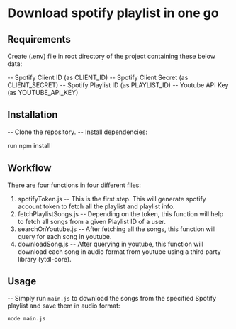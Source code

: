 # Download spotify playlist in one go

## Requirements

Create (.env) file in root directory of the project containing these below data:

-- Spotify Client ID (as CLIENT_ID)
-- Spotify Client Secret (as CLIENT_SECRET)
-- Spotify Playlist ID (as PLAYLIST_ID)
-- Youtube API Key (as YOUTUBE_API_KEY)

## Installation

-- Clone the repository.
-- Install dependencies:

run npm install

## Workflow

There are four functions in four different files:

1. spotifyToken.js -- This is the first step. This will generate spotify account token to fetch all the playlist and playlist info.
2. fetchPlaylistSongs.js -- Depending on the token, this function will help to fetch all songs from a given Playlist ID of a user.
3. searchOnYoutube.js -- After fetching all the songs, this function will query for each song in youtube.
4. downloadSong.js -- After querying in youtube, this function will download each song in audio format from youtube using a third party library (ytdl-core).

## Usage

-- Simply run `main.js` to download the songs from the specified Spotify playlist and save them in audio format:

```bash
node main.js

